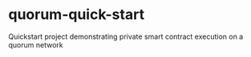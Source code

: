 # quorum-quick-start
Quickstart project demonstrating private smart contract execution on a quorum network
